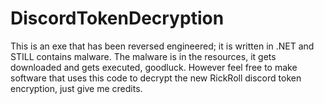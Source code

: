 # DiscordTokenDecryption
This is an exe that has been reversed engineered; it is written in .NET and STILL contains malware.
The malware is in the resources, it gets downloaded and gets executed, goodluck.
However feel free to make software that uses this code to decrypt the new RickRoll discord token encryption, just give me credits.
